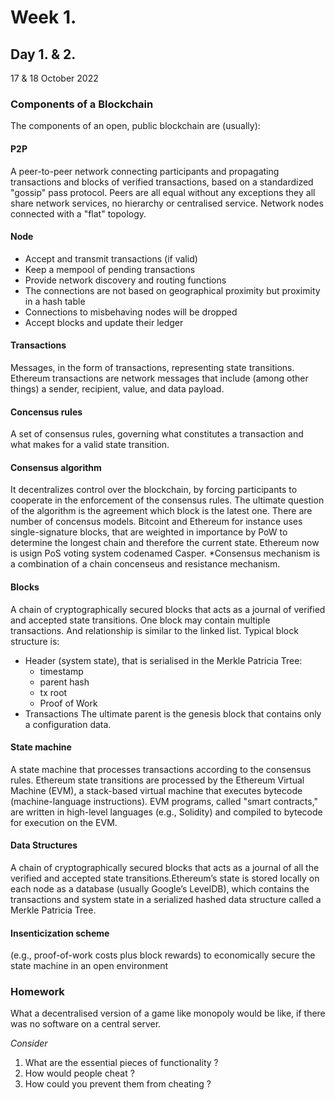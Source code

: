 # Week 1.
## Day 1. & 2. 

17 & 18 October 2022

### Components of a Blockchain 

The components of an open, public blockchain are (usually):
#### P2P
A peer-to-peer network connecting participants and propagating transactions and blocks of verified transactions, based on a standardized "gossip" pass protocol. Peers are all equal without any exceptions they all share network services, no hierarchy or centralised service. 
Network nodes connected with a "flat" topology. 
#### Node
+ Accept and transmit transactions (if valid)
+ Keep a mempool of pending transactions
+ Provide network discovery and routing functions
+ The connections are not based on geographical proximity but proximity in a hash table
+ Connections to misbehaving nodes will be dropped
+ Accept blocks and update their ledger

#### Transactions 
Messages, in the form of transactions, representing state transitions. Ethereum transactions are network messages that include (among other things) a sender, recipient, value, and data payload.
#### Concensus rules 
A set of consensus rules, governing what constitutes a transaction and what makes for a valid state transition. 
#### Consensus algorithm
It decentralizes control over the blockchain, by forcing participants to cooperate in the enforcement of the consensus rules. The ultimate question of the algorithm is the agreement which block is the latest one. There are number of concensus models. Bitcoint and Ethereum for instance uses single-signature blocks, that are weighted in importance by PoW to determine the longest chain and therefore the current state. Ethereum now is usign PoS voting system codenamed Casper. 
*Consensus mechanism is a combination of a chain concenseus and resistance mechanism.
#### Blocks
A chain of cryptographically secured blocks that acts as a journal of verified and accepted state transitions. One block may contain multiple transactions. And relationship is similar to the linked list. Typical block structure is: 
+ Header (system state), that is serialised in the Merkle Patricia Tree:
    + timestamp
    + parent hash 
    + tx root
    + Proof of Work
+ Transactions
 The ultimate parent is the genesis block that contains only a configuration data. 
 
#### State machine
A state machine that processes transactions according to the consensus rules. Ethereum state transitions are processed by the Ethereum Virtual Machine (EVM), a stack-based virtual machine that executes bytecode (machine-language instructions). EVM programs, called "smart contracts," are written in high-level languages (e.g., Solidity) and compiled to bytecode for execution on the EVM.
#### Data Structures
A chain of cryptographically secured blocks that acts as a journal of all the verified and accepted state transitions.Ethereum’s state is stored locally on each node as a database (usually Google’s LevelDB), which contains the transactions and system state in a serialized hashed data structure called a Merkle Patricia Tree.
#### Insenticization scheme
(e.g., proof-of-work costs plus block rewards) to economically secure the state machine in an open environment





### Homework 
What a decentralised version of a game like monopoly would be like, if there was no software on a central server.

*Consider*
1. What are the essential pieces of functionality ?
3. How would people cheat ?
4. How could you prevent them from cheating ?





